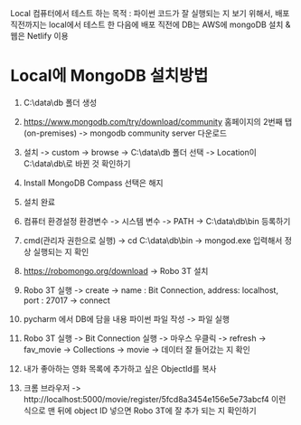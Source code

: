 Local 컴퓨터에서 테스트 하는 목적 : 파이썬 코드가 잘 실행되는 지 보기 위해서, 배포 직전까지는 local에서 테스트 한 다음에 배포 직전에 DB는 AWS에 mongoDB 설치 & 웹은 Netlify 이용

<h1>Local에 MongoDB 설치방법</h1>

1. C:\data\db 폴더 생성
   
2. https://www.mongodb.com/try/download/community 홈페이지의 2번째 탭(on-premises) -> mongodb community server 다운로드
   
3. 설치 -> custom -> browse -> C:\data\db 폴더 선택 -> Location이 C:\data\db\로 바뀐 것 확인하기
   
4. Install MongoDB Compass 선택은 해지
   
5. 설치 완료
   
6. 컴퓨터 환경설정 환경변수 -> 시스템 변수 -> PATH -> C:\data\db\bin 등록하기
   
7. cmd(관리자 권한으로 실행) -> cd C:\data\db\bin -> mongod.exe 입력해서 정상 실행되는 지 확인
   
8. https://robomongo.org/download -> Robo 3T 설치
   
9.  Robo 3T 실행 -> create -> name : Bit Connection, address: localhost, port : 27017 -> connect
    
10. pycharm 에서 DB에 담을 내용 파이썬 파일 작성 -> 파일 실행
    
11. Robo 3T 실행 -> Bit Connection 실행 -> 마우스 우클릭 -> refresh -> fav_movie -> Collections -> movie -> 데이터 잘 들어갔는 지 확인
    
12. 내가 좋아하는 영화 목록에 추가하고 싶은 ObjectId를 복사
    
13. 크롬 브라우저 -> http://localhost:5000/movie/register/5fcd8a3454e156e5e73abcf4 이런 식으로 맨 뒤에 object ID 넣으면 Robo 3T에 잘 추가 되는 지 확인하기
